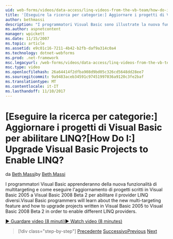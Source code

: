 ```yaml
---
uid: web-forms/videos/data-access/linq-videos-from-the-vb-team/how-do-i-upgrade-visual-basic-projects-to-enable-linq
title: '[Eseguire la ricerca per categorie:] Aggiornare i progetti di Visual Basic per abilitare LINQ? | Microsoft Docs'
author: bethmassi
description: "I programmatori Visual Basic sono illustrate la nuova funzionalità di multitargeting e come eseguire l'aggiornamento di progetti scritti in Visual Basic 2005 a Visual Basic 2008 Beta..."
ms.author: aspnetcontent
manager: wpickett
ms.date: 11/15/2007
ms.topic: article
ms.assetid: e9c01c16-7211-4b42-b2fb-daf9a314c0a4
ms.technology: dotnet-webforms
ms.prod: .net-framework
msc.legacyurl: /web-forms/videos/data-access/linq-videos-from-the-vb-team/how-do-i-upgrade-visual-basic-projects-to-enable-linq
msc.type: video
ms.openlocfilehash: 26a64414f2dfba908d9bd05c326cd5648dd28ee7
ms.sourcegitcommit: 9a9483aceb34591c97451997036a9120c3fe2baf
ms.translationtype: MT
ms.contentlocale: it-IT
ms.lasthandoff: 11/10/2017
---
```

<a name="how-do-i-upgrade-visual-basic-projects-to-enable-linq"></a><span data-ttu-id="3be73-104">[Eseguire la ricerca per categorie:] Aggiornare i progetti di Visual Basic per abilitare LINQ?</span><span class="sxs-lookup"><span data-stu-id="3be73-104">[How Do I:] Upgrade Visual Basic Projects to Enable LINQ?</span></span>
====================
<span data-ttu-id="3be73-105">da [Beth Massi](https://github.com/bethmassi)</span><span class="sxs-lookup"><span data-stu-id="3be73-105">by [Beth Massi](https://github.com/bethmassi)</span></span>

<span data-ttu-id="3be73-106">I programmatori Visual Basic apprenderanno della nuova funzionalità di multitargeting e come eseguire l'aggiornamento di progetti scritti in Visual Basic 2005 a Visual Basic 2008 Beta 2 per abilitare il provider LINQ diversi.</span><span class="sxs-lookup"><span data-stu-id="3be73-106">Visual Basic programmers will learn about the new multi-targeting feature and how to upgrade projects written in Visual Basic 2005 to Visual Basic 2008 Beta 2 in order to enable different LINQ providers.</span></span>

[<span data-ttu-id="3be73-107">&#9654; Guardare video (8 minuti)</span><span class="sxs-lookup"><span data-stu-id="3be73-107">&#9654; Watch video (8 minutes)</span></span>](https://channel9.msdn.com/Blogs/ASP-NET-Site-Videos/how-do-i-upgrade-visual-basic-projects-to-enable-linq)

>[!div class="step-by-step"]
<span data-ttu-id="3be73-108">[Precedente](how-do-i-perform-group-and-aggregate-queries.md)
[Successivo](how-do-i-get-started-with-linq-to-xml.md)</span><span class="sxs-lookup"><span data-stu-id="3be73-108">[Previous](how-do-i-perform-group-and-aggregate-queries.md)
[Next](how-do-i-get-started-with-linq-to-xml.md)</span></span>
